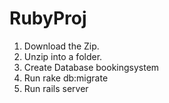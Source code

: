 # RubyProj
1. Download the Zip.
2. Unzip into a folder.
3. Create Database bookingsystem
4. Run rake db:migrate
5. Run rails server
